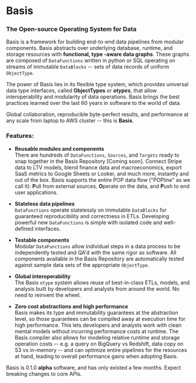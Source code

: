 # Basis

### The Open-source Operating System for Data
 
Basis is a framework for building end-to-end data pipelines from modular components. Basis
abstracts over underlying database, runtime, and storage resources with **functional, type
-aware data graphs**. These graphs are composed of `DataFunctions` written in python or SQL
operating on streams of immutable `DataBlocks` -- sets of data records of uniform `ObjectType`.

The power of Basis lies in its flexible type system, which provides universal data type interfaces, 
called **ObjectTypes** or _**otypes**_, that allow interoperability and modularity of data
operations. Basis brings the best practices learned over the last 60 years in software to the
world of data.

Global collaboration, reproducible byte-perfect results, and performance at any
scale from laptop to AWS cluster -- this is **Basis**.

### Features:

 - **Reusable modules and components**  
   There are hundreds of `DataFunctions`, `Sources`, and `Targets` ready to snap together in
   the Basis Repository [Coming soon]. Connect Stripe data to LTV models, blend finance data and
   macroeconomics, export SaaS metrics to Google Sheets or Looker, and much more, instantly and
   out of the box. Basis supports the entire POP data flow ("POPline" as we call it): **P**ull
   from external sources, **O**perate on the data, and **P**ush to end user applications.
  
 - **Stateless data pipelines**  
   `DataFunctions` operate statelessly on immutable `DataBlocks` for guaranteed reproducibility
   and correctness in ETLs. Developing powerful new `DataFunctions` is simple with isolated code
   and well-defined interfaces.  
     
 - **Testable components**  
   Modular `DataFunctions` allow individual steps in a data process to be independently tested and
   QA'd with the same rigor as software. All components available in the Basis Repository are
   automatically tested against sample data sets of the appropriate `ObjectType`.
     
 - **Global interoperability**  
   The Basis `otype` system allows reuse of best-in-class ETLs, models, and analysis built by
   developers and analysts from around the world. No need to reinvent the wheel.
     
 - **Zero cost abstractions and high performance**  
   Basis makes its type and immutability guarantees at the abstraction level, so those
   guarantees can be compiled away at execution time for high performance. This lets developers and
   analysts work with clean mental models without incurring performance costs at runtime. The
   Basis compiler also allows for modeling relative runtime and storage operation costs -- e.g. a
   query on BigQuery vs Redshift, data copy on S3 vs in-memory -- and can optimize entire pipelines
   for the resources at hand, leading to overall performance gains when adopting Basis.
  
Basis is 0.1.0 **alpha** software, and has only existed a few months. Expect breaking changes to
core APIs. 

